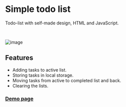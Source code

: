 # Simple todo list
Todo-list with self-made design, HTML and JavaScript. 

<br>

![image](https://user-images.githubusercontent.com/24655454/123999130-d84db000-d9da-11eb-87f3-3d554048f160.png)

## Features
- Adding tasks to active list.
- Storing tasks in local storage.
- Moving tasks from active to completed list and back.
- Clearing the lists.


### [Demo page](https://heirat.github.io/simple_todo_list/)

